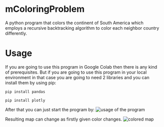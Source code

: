 # mColoringProblem
A python program that colors the continent of South America which employs a recursive backtracking algorithm to color each neighbor country differently.

# Usage
If you are going to use this program in Google Colab then there is any kind of prerequisites. But if you are going to use this program in your local environment in that case you are going to need 2 libraries and you can install them by using pip:

`pip install pandas`

`pip install plotly`

After that you can just start the program by:
![usage of the program](https://imgur.com/bExi7qi.png)

Resulting map can change as firstly given color changes.
![colored map](https://imgur.com/RxiltD5.png)
